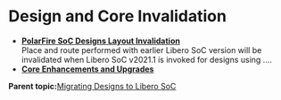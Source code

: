 # Design and Core Invalidation

-   **[PolarFire SoC Designs Layout Invalidation](GUID-85FDF5E9-2E51-4BE7-9862-578E3120E371.md)**  
Place and route performed with earlier Libero SoC version will be invalidated when Libero SoC v2021.1 is invoked for designs using ....
-   **[Core Enhancements and Upgrades](GUID-4AAFBE0F-490E-4D80-AB32-80132EB7998C.md)**  


**Parent topic:**[Migrating Designs to Libero SoC](GUID-8EBED074-C192-4863-8AAB-3B173C53502F.md)

